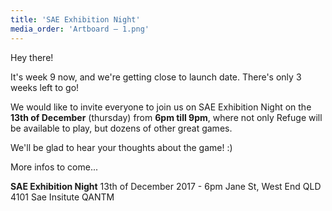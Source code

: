 ```yaml
---
title: 'SAE Exhibition Night'
media_order: 'Artboard – 1.png'
---
```


 
Hey there!

It's week 9 now, and we're getting close to launch date. There's only 3 weeks left to go!

We would like to invite everyone to join us on SAE Exhibition Night on the **13th of December** (thursday) from **6pm till 9pm**, where not only Refuge will be available to play, but dozens of other great games.

We'll be glad to hear your thoughts about the game! :)

More infos to come...

**SAE Exhibition Night**
13th of December 2017 - 6pm
Jane St, West End QLD 4101
Sae Insitute QANTM
